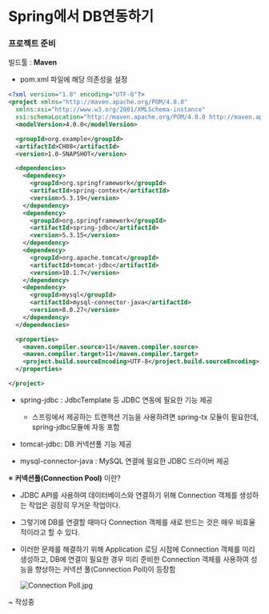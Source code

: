 # Spring에서 DB연동하기

### 프로젝트 준비

빌드툴 : **Maven**

- pom.xml 파일에 해당 의존성을 설정

```xml
<?xml version="1.0" encoding="UTF-8"?>
<project xmlns="http://maven.apache.org/POM/4.0.0"
  xmlns:xsi="http://www.w3.org/2001/XMLSchema-instance"
  xsi:schemaLocation="http://maven.apache.org/POM/4.0.0 http://maven.apache.org/xsd/maven-4.0.0.xsd">
  <modelVersion>4.0.0</modelVersion>

  <groupId>org.example</groupId>
  <artifactId>CH08</artifactId>
  <version>1.0-SNAPSHOT</version>

  <dependencies>
    <dependency>
      <groupId>org.springframework</groupId>
      <artifactId>spring-context</artifactId>
      <version>5.3.19</version>
    </dependency>
    <dependency>
      <groupId>org.springframework</groupId>
      <artifactId>spring-jdbc</artifactId>
      <version>5.3.15</version>
    </dependency>
    <dependency>
      <groupId>org.apache.tomcat</groupId>
      <artifactId>tomcat-jdbc</artifactId>
      <version>10.1.7</version>
    </dependency>
    <dependency>
      <groupId>mysql</groupId>
      <artifactId>mysql-connector-java</artifactId>
      <version>8.0.27</version>
    </dependency>
  </dependencies>

  <properties>
    <maven.compiler.source>11</maven.compiler.source>
    <maven.compiler.target>11</maven.compiler.target>
    <project.build.sourceEncoding>UTF-8</project.build.sourceEncoding>
  </properties>

</project>
```

- spring-jdbc : JdbcTemplate 등 JDBC 연동에 필요한 기능 제공
  
    - 스프링에서 제공하는 트랜잭션 기능을 사용하려면 spring-tx 모듈이 필요한데, spring-jdbc모듈에 자동 포함
      
- tomcat-jdbc: DB 커넥션풀 기능 제공
  
- mysql-connector-java : MySQL 연결에 필요한 JDBC 드라이버 제공

※ **커넥션풀(Connection Pool)** 이란?  

- JDBC API를 사용하여 데이터베이스와 연결하기 위해 Connection 객체를 생성하는 작업은 굉장히 무거운 작업이다.

- 그렇기에 DB를 연결할 때마다 Connection 객체를 새로 만드는 것은 매우 비효율적이라고 할 수 있다.

- 이러한 문제를 해결하기 위해 Application 로딩 시점에 Connection 객체를 미리 생성하고, DB에 연결이 필요한 경우 미리 준비한 Connection 객체를 사용하여 성능을 향상하는 커넥션 풀(Connection Poll)이 등장함

  ![Connection Poll.jpg](https://linked2ev.github.io/assets/img/devlog/201908/cp-s1.png)

~ 작성중
